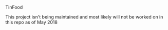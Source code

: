 TinFood

This project isn't being maintained and most likely will not be worked on in this repo as of May 2018
